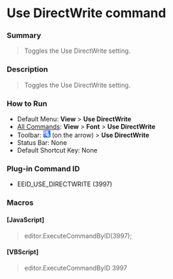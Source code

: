 # Use DirectWrite command

### Summary

> Toggles the Use DirectWrite setting.

### Description

> Toggles the Use DirectWrite setting.

### How to Run

- Default Menu: **View** \> **Use DirectWrite**
- [All Commands](../tools/all_commands): **View** \> **Font** \> **Use DirectWrite**
- Toolbar: ![](../../images/fontpopup.gif)
(on the arrow) > **Use DirectWrite**
- Status Bar: None
- Default Shortcut Key: None

### Plug-in Command ID

- EEID\_USE\_DIRECTWRITE (3997)

### Macros

#### \[JavaScript\]

> editor.ExecuteCommandByID(3997);

#### \[VBScript\]

> editor.ExecuteCommandByID 3997
